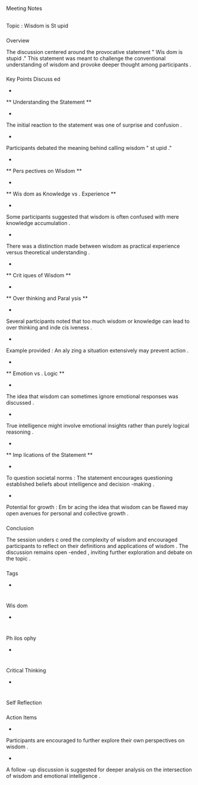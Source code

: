 #
 Meeting
 Notes



##
 Topic
:
 Wisdom
 is
 St
upid



###
 Overview


The
 discussion
 centered
 around
 the
 provocative
 statement
 "
Wis
dom
 is
 stupid
."
 This
 statement
 was
 meant
 to
 challenge
 the
 conventional
 understanding
 of
 wisdom
 and
 provoke
 deeper
 thought
 among
 participants
.


###
 Key
 Points
 Discuss
ed



-
 **
Understanding
 the
 Statement
**


 -
 The
 initial
 reaction
 to
 the
 statement
 was
 one
 of
 surprise
 and
 confusion
.


 -
 Participants
 debated
 the
 meaning
 behind
 calling
 wisdom
 "
st
upid
."



-
 **
Pers
pectives
 on
 Wisdom
**


 -
 **
Wis
dom
 as
 Knowledge
 vs
.
 Experience
**

   
 -
 Some
 participants
 suggested
 that
 wisdom
 is
 often
 confused
 with
 mere
 knowledge
 accumulation
.


 -
 There
 was
 a
 distinction
 made
 between
 wisdom
 as
 practical
 experience
 versus
 theoretical
 understanding
.


-
 **
Crit
iques
 of
 Wisdom
**


 -
 **
Over
thinking
 and
 Paral
ysis
**


 -
 Several
 participants
 noted
 that
 too
 much
 wisdom
 or
 knowledge
 can
 lead
 to
 over
thinking
 and
 inde
cis
iveness
.

   
 -
 Example
 provided
:
 An
aly
zing
 a
 situation
 extensively
 may
 prevent
 action
.



 -
 **
Emotion
 vs
.
 Logic
**


 -
 The
 idea
 that
 wisdom
 can
 sometimes
 ignore
 emotional
 responses
 was
 discussed
.


 -
 True
 intelligence
 might
 involve
 emotional
 insights
 rather
 than
 purely
 logical
 reasoning
.


-
 **
Imp
lications
 of
 the
 Statement
**

 
 -
 To
 question
 societal
 norms
:
 The
 statement
 encourages
 questioning
 established
 beliefs
 about
 intelligence
 and
 decision
-making
.


 -
 Potential
 for
 growth
:
 Em
br
acing
 the
 idea
 that
 wisdom
 can
 be
 flawed
 may
 open
 avenues
 for
 personal
 and
 collective
 growth
.


###
 Conclusion


The
 session
 unders
c
ored
 the
 complexity
 of
 wisdom
 and
 encouraged
 participants
 to
 reflect
 on
 their
 definitions
 and
 applications
 of
 wisdom
.
 The
 discussion
 remains
 open
-ended
,
 inviting
 further
 exploration
 and
 debate
 on
 the
 topic
.


###
 Tags


-
 #
Wis
dom
 

-
 #
Ph
ilos
ophy


-
 #
Critical
Thinking
 

-
 #
Self
Reflection
 


###
 Action
 Items


-
 Participants
 are
 encouraged
 to
 further
 explore
 their
 own
 perspectives
 on
 wisdom
.

-
 A
 follow
-up
 discussion
 is
 suggested
 for
 deeper
 analysis
 on
 the
 intersection
 of
 wisdom
 and
 emotional
 intelligence
.